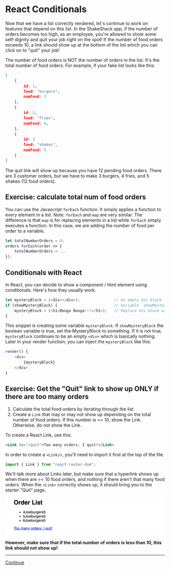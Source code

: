 # React Conditionals

Now that we have a list correctly rendered, let's continue to work on features that depend on this list. In the ShakeShack app, if the number of orders becomes too high, as an employee, you're allowed to show some self-dignity and quit your job right on the spot! If the number of food orders exceeds 10, a link should show up at the bottom of the list which you can click on to "quit" your job!

The number of food orders is NOT the number of orders in the list. It's the total number of food orders. For example, if your fake list looks like this:

```json
[
    {
        id: 1,
        food: "burgers",
        numFood: 3
    },
    {
        id: 2,
        food: "fries",
        numFood: 4,
    },
    {
        id: 3
        food: "shakes",
        numFood: 5
    }
]
```

The quit link will show up because you have 12 pending food orders. There are 3 customer orders, but we have to make 3 burgers, 4 fries, and 5 shakes (12 food orders).

## Exercise: calculate total num of food orders

You can use the Javascript `forEach` function. It simply applies a function to every element in a list.
*Note:* `forEach` and `map` are very similar. The difference is that `map` is for replacing elements in a list while `forEach` simply executes a function. In this case, we are adding the number of food per order to a variable.

```javascript
let totalNumberOrders = 0;
orders.forEach(order => {
    totalNumberOrders = ...
});
```

## Conditionals with React

In React, you can decide to show a component / html element using conditionals. Here's how they usually work.

```javascript
let mysteryBlock = (<div></div>);               // An empty div block. Displays nothing.
if (showMysteryBlock) {                         // Variable `showMysteryBlock` is a boolean variable
    mysteryBlock = (<h1>Booga Booga!!!</h1>);   // Replace div block with actual content
}
```

This snippet is creating some variable `mysteryBlock`. If `showMysteryBlock` the boolean variable is true, set the MysteryBlock to something. If it is not true, `mysteryBlock` continues to be an empty `<div>` which is basically nothing. Later in your render function, you can inject the `mysteryBlock` like this:

```javascript
render() {
    <div>
        {mysteryBlock}
    </div>
}
```

## Exercise: Get the "Quit" link to show up ONLY if there are too many orders

1. Calculate the total food orders by iterating through the list.
2. Create a `Link` that may or may not show up depending on the total number of food orders. If this number is >= 10, show the Link. Otherwise, do not show the Link.

To create a React Link, use this:

```html
<Link to="/quit">Too many orders. I quit!</Link>
```

In order to create a `<Link/>`, you'll need to import it first at the top of the file.

```javascript
import { Link } from "react-router-dom";
```

We'll talk more about Links later, but make sure that a hyperlink shows up when there are >= 10 food orders, and nothing if there aren't that many food orders. When the `<Link>` correctly shows up, it should bring you to the starter "Quit" page.

![Screenshot_Quit_Link](../images/screenshot_quit_link.png)

**However, make sure that if the total number of orders is less than 10, this link should not show up!**

---

[Continue](./11_react_links.md)
